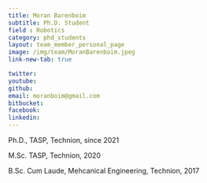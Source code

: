 ```yaml
---
title: Moran Barenboim
subtitle: Ph.D. Student
field : Robotics
category: phd_students
layout: team_member_personal_page
image: /img/team/MoranBarenboim.jpeg
link-new-tab: true

twitter:
youtube:
github:
email: moranboim@gmail.com
bitbucket: 
facebook:
linkedin:
---
```


Ph.D., TASP, Technion, since 2021

M.Sc. TASP, Technion, 2020

B.Sc. Cum Laude, Mehcanical Engineering, Technion, 2017



<!-- {% bibliography --query @*[year=2023] --group_by none %}
{% bibliography -q @*[c ~= {{ V. Indelman }}] %}
{% bibliography --sort authors %} -->

